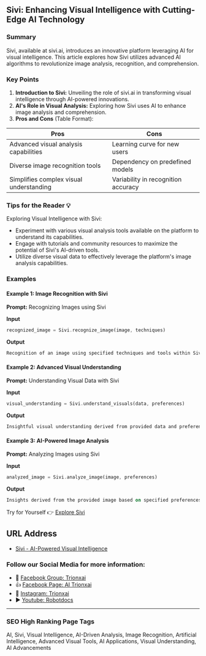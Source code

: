 ## Sivi: Enhancing Visual Intelligence with Cutting-Edge AI Technology

### Summary
Sivi, available at sivi.ai, introduces an innovative platform leveraging AI for visual intelligence. This article explores how Sivi utilizes advanced AI algorithms to revolutionize image analysis, recognition, and comprehension.

### Key Points

1. **Introduction to Sivi:** Unveiling the role of sivi.ai in transforming visual intelligence through AI-powered innovations.
2. **AI's Role in Visual Analysis:** Exploring how Sivi uses AI to enhance image analysis and comprehension.
3. **Pros and Cons** (Table Format):

| Pros                                 | Cons                                |
|--------------------------------------|-------------------------------------|
| Advanced visual analysis capabilities | Learning curve for new users        |
| Diverse image recognition tools       | Dependency on predefined models     |
| Simplifies complex visual understanding| Variability in recognition accuracy |

### Tips for the Reader 💡
Exploring Visual Intelligence with Sivi:
- Experiment with various visual analysis tools available on the platform to understand its capabilities.
- Engage with tutorials and community resources to maximize the potential of Sivi's AI-driven tools.
- Utilize diverse visual data to effectively leverage the platform's image analysis capabilities.

### Examples

#### Example 1: Image Recognition with Sivi
**Prompt:** Recognizing Images using Sivi

**Input**
```dart
recognized_image = Sivi.recognize_image(image, techniques)
```

**Output**
```dart
Recognition of an image using specified techniques and tools within Sivi's platform.
```

#### Example 2: Advanced Visual Understanding
**Prompt:** Understanding Visual Data with Sivi

**Input**
```dart
visual_understanding = Sivi.understand_visuals(data, preferences)
```

**Output**
```dart
Insightful visual understanding derived from provided data and preferences using Sivi's advanced analysis tools.
```

#### Example 3: AI-Powered Image Analysis
**Prompt:** Analyzing Images using Sivi

**Input**
```dart
analyzed_image = Sivi.analyze_image(image, preferences)
```

**Output**
```dart
Insights derived from the provided image based on specified preferences using Sivi's AI-powered analysis capabilities.
```

Try for Yourself 👉 <a href="https://sivi.ai" target="_blank">Explore Sivi</a>

## URL Address
- <a href="https://sivi.ai" target="_blank">Sivi - AI-Powered Visual Intelligence</a>

### Follow our Social Media for more information:
- 📘 <a href="https://www.facebook.com/groups/trionxai" target="_blank">Facebook Group: Trionxai</a>
- 👍 <a href="https://www.facebook.com/ai.trionxai" target="_blank">Facebook Page: AI Trionxai</a>
- 📸 <a href="https://www.instagram.com/trionxai/" target="_blank">Instagram: Trionxai</a>
- ▶️ <a href="https://www.youtube.com/@robotdocs/" target="_blank">Youtube: Robotdocs</a>

<hr>

### SEO High Ranking Page Tags
AI, Sivi, Visual Intelligence, AI-Driven Analysis, Image Recognition, Artificial Intelligence, Advanced Visual Tools, AI Applications, Visual Understanding, AI Advancements